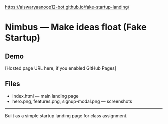 https://aiswaryaanoop12-bot.github.io/fake-startup-landing/


# Nimbus — Make ideas float (Fake Startup)

## Demo
[Hosted page URL here, if you enabled GitHub Pages]

## Files
- index.html — main landing page
- hero.png, features.png, signup-modal.png — screenshots

---

Built as a simple startup landing page for class assignment.
